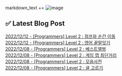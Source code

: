 

markdown_text += ![image](https://user-images.githubusercontent.com/76645095/162124599-f9d701d6-e523-49c4-a6ce-193dc38f1026.png)

## ✅ Latest Blog Post

[2022/12/12 - [Programmers] Level 2 : 점프와 순간 이동](https://jojaeng2.tistory.com/38) <br/>
[2022/12/12 - [Programmers] Level 2 : 영어 끝말잇기](https://jojaeng2.tistory.com/37) <br/>
[2022/12/08 - [Programmers] Level 2 : 베스트앨범](https://jojaeng2.tistory.com/36) <br/>
[2022/12/08 - [Programmers] Level 2 : 게임 맵 최단거리](https://jojaeng2.tistory.com/35) <br/>
[2022/12/08 - [Programmers] Level 2 : 모음사전](https://jojaeng2.tistory.com/34) <br/>
[2022/12/08 - [Programmers] Level 2 : 귤 고르기](https://jojaeng2.tistory.com/33) <br/>
